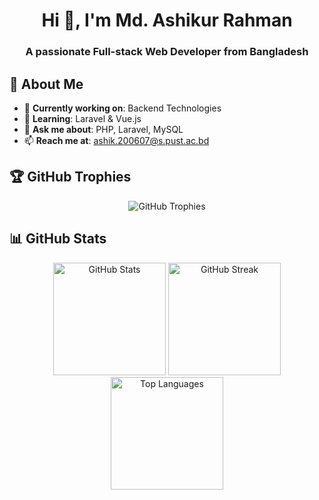 <h1 align="center">Hi 👋, I'm Md. Ashikur Rahman</h1>
<h3 align="center">A passionate Full-stack Web Developer from Bangladesh</h3>


## 💫 About Me
- 🔭 **Currently working on**: Backend Technologies<br>
- 🌱 **Learning**: Laravel & Vue.js<br>
- 💬 **Ask me about**: PHP, Laravel, MySQL<br>
- 📫 **Reach me at**: ashik.200607@s.pust.ac.bd



## 🏆 GitHub Trophies
<div align="center">
  <img src="https://github-profile-trophy.vercel.app/?username=Ashik-PUST-ICE&theme=radical&no-frame=false&no-bg=true&margin-w=4" alt="GitHub Trophies" />
</div> 

## 📊 GitHub Stats
<div align="center">
  <img height="180em" src="https://github-readme-stats.vercel.app/api?username=Ashik-PUST-ICE&theme=gruvbox&hide_border=false&include_all_commits=false&count_private=false" alt="GitHub Stats" />
  <img height="180em" src="https://github-readme-streak-stats.herokuapp.com/?user=Ashik-PUST-ICE&theme=gruvbox&hide_border=false" alt="GitHub Streak" />
  <img height="180em" src="https://github-readme-stats.vercel.app/api/top-langs/?username=Ashik-PUST-ICE&theme=gruvbox&hide_border=false&include_all_commits=false&count_private=false&layout=compact" alt="Top Languages" />
</div>


    




